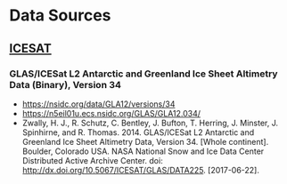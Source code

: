 # Data Sources

## [ICESAT](https://en.wikipedia.org/wiki/ICESat)
### GLAS/ICESat L2 Antarctic and Greenland Ice Sheet Altimetry Data (Binary), Version 34
- https://nsidc.org/data/GLA12/versions/34
- https://n5eil01u.ecs.nsidc.org/GLAS/GLA12.034/
- Zwally, H. J., R. Schutz, C. Bentley, J. Bufton, T. Herring, J. Minster, J. Spinhirne, and R. Thomas. 2014. GLAS/ICESat L2 Antarctic and Greenland Ice Sheet Altimetry Data, Version 34. [Whole continent]. Boulder, Colorado USA. NASA National Snow and Ice Data Center Distributed Active Archive Center. doi: http://dx.doi.org/10.5067/ICESAT/GLAS/DATA225. [2017-06-22].
